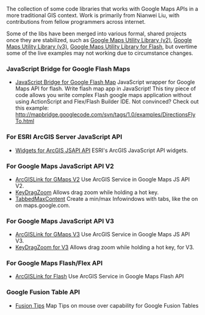 The collection of some code libraries that works with Google Maps APIs in a more traditional GIS context. Work is primarily from Nianwei Liu, with contributions from fellow programmers across internet.

Some of the libs have been merged into various formal, shared projects once they are stabilized, such as  [Google Maps Utility Library (v2)](http://gmaps-utility-library-dev.googlecode.com), [Google Maps Utility Library (v3)](http://google-maps-utility-library-v3.googlecode.com), [Google Maps Utility Library for Flash](http://gmaps-utility-library-flash.googlecode.com), but overtime some of the live examples may not working due to circumstance changes.


### JavaScript Bridge for Google Flash Maps ###
  * [JavaScript Bridge for Google Flash Map](http://mapbridge.googlecode.com/svn/tags/1.0/docs/example.html) JavaScript wrapper for Google Maps API for flash. Write flash map app in JavaScript! This tiny piece of code allows you write complex Flash google maps application without using ActionScript and Flex/Flash Builder IDE. Not convinced? Check out this example: http://mapbridge.googlecode.com/svn/tags/1.0/examples/DirectionsFlyTo.html

### For ESRI ArcGIS Server JavaScript API ###
  * [Widgets for ArcGIS JSAPI API](http://gmaps-utility-gis.googlecode.com/svn/tags/agsjs/) ESRI's ArcGIS JavaScript API widgets.


### For Google Maps JavaScript API V2 ###
  * [ArcGISLink for GMaps V2](http://gmaps-utility-library-dev.googlecode.com/svn/trunk/arcgislink/docs/examples.html) Use ArcGIS Service in Google Maps JS API V2.
  * [KeyDragZoom](http://gmaps-utility-library-dev.googlecode.com/svn/trunk/keydragzoom/docs/examples.html) Allows drag zoom while holding a hot key.
  * [TabbedMaxContent](http://gmaps-utility-library-dev.googlecode.com/svn/trunk/tabbedmaxcontent/docs/examples.html) Create a min/max Infowindows with tabs, like the on on maps.google.com.

### For Google Maps JavaScript API V3 ###
  * [ArcGISLink for GMaps V3](http://google-maps-utility-library-v3.googlecode.com/svn/trunk/arcgislink/docs/examples.html) Use ArcGIS Service in Google Maps JS API V3.
  * [KeyDragZoom for V3](http://google-maps-utility-library-v3.googlecode.com/svn/tags/keydragzoom/1.0/docs/examples.html)  Allows drag zoom while holding a hot key, for V3.


### For Google Maps Flash/Flex API ###
  * [ArcGISLink for Flash](http://gmaps-utility-library-flash.googlecode.com/svn/trunk/examples/ArcGISLink/bin-release/index.html) Use ArcGIS Service in Google Maps Flash API


### Google Fusion Table API ###
  * [Fusion Tips](http://gmaps-utility-gis.googlecode.com/svn/trunk/fusiontips/) Map Tips on mouse over capability for Google Fusion Tables
